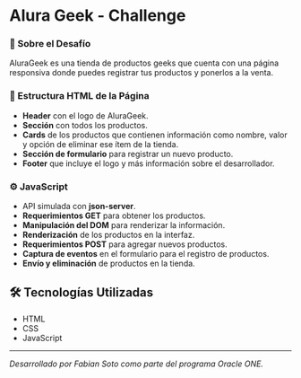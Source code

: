 # Alura Geek - Challenge

### 🚀 Sobre el Desafío

AluraGeek es una tienda de productos geeks que cuenta con una página responsiva donde puedes registrar tus productos y ponerlos a la venta.

### 📄 Estructura HTML de la Página

- **Header** con el logo de AluraGeek.
- **Sección** con todos los productos.
- **Cards** de los productos que contienen información como nombre, valor y opción de eliminar ese ítem de la tienda.
- **Sección de formulario** para registrar un nuevo producto.
- **Footer** que incluye el logo y más información sobre el desarrollador.

### ⚙️ JavaScript

- API simulada con **json-server**.
- **Requerimientos GET** para obtener los productos.
- **Manipulación del DOM** para renderizar la información.
- **Renderización** de los productos en la interfaz.
- **Requerimientos POST** para agregar nuevos productos.
- **Captura de eventos** en el formulario para el registro de productos.
- **Envío y eliminación** de productos en la tienda.

## 🛠️ Tecnologías Utilizadas

- HTML
- CSS
- JavaScript

---

*Desarrollado por Fabian Soto como parte del programa Oracle ONE.*
